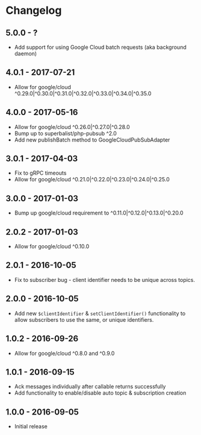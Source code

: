 # Changelog

## 5.0.0 - ?

* Add support for using Google Cloud batch requests (aka background daemon)

## 4.0.1 - 2017-07-21

* Allow for google/cloud ^0.29.0|^0.30.0|^0.31.0|^0.32.0|^0.33.0|^0.34.0|^0.35.0

## 4.0.0 - 2017-05-16

* Allow for google/cloud ^0.26.0|^0.27.0|^0.28.0
* Bump up to superbalist/php-pubsub ^2.0
* Add new publishBatch method to GoogleCloudPubSubAdapter

## 3.0.1 - 2017-04-03

* Fix to gRPC timeouts
* Allow for google/cloud ^0.21.0|^0.22.0|^0.23.0|^0.24.0|^0.25.0

## 3.0.0 - 2017-01-03

* Bump up google/cloud requirement to ^0.11.0|^0.12.0|^0.13.0|^0.20.0

## 2.0.2 - 2017-01-03

* Allow for google/cloud ^0.10.0

## 2.0.1 - 2016-10-05

* Fix to subscriber bug - client identifier needs to be unique across topics.

## 2.0.0 - 2016-10-05

* Add new `$clientIdentifier` & `setClientIdentifier()` functionality to allow subscribers to use the same, or unique identifiers.

## 1.0.2 - 2016-09-26

* Allow for google/cloud ^0.8.0 and ^0.9.0

## 1.0.1 - 2016-09-15

* Ack messages individually after callable returns successfully
* Add functionality to enable/disable auto topic & subscription creation

## 1.0.0 - 2016-09-05

* Initial release